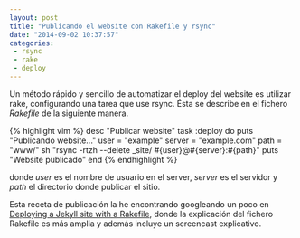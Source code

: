 ```yaml
---
layout: post
title: "Publicando el website con Rakefile y rsync"
date: "2014-09-02 10:37:57"
categories:
 - rsync
 - rake
 - deploy
---
```


Un método rápido y sencillo de automatizar el deploy del website es utilizar rake, configurando una tarea que use rsync. Ésta se describe en el fichero *Rakefile* de la siguiente manera.

{% highlight vim %}
desc "Publicar website"
task :deploy do
  puts "Publicando website..."
  user   = "example"
  server = "example.com"
  path   = "www/"
  sh "rsync -rtzh --delete _site/ #{user}@#{server}:#{path}"
  puts "Website publicado"
end
{% endhighlight %}

donde *user* es el nombre de usuario en el server, *server* es el servidor y *path* el directorio donde publicar el sitio.

Esta receta de publicación la he encontrando googleando un poco en [Deploying a Jekyll site with a Rakefile](http://blog.grayghostvisuals.com/workflow/deploying-jekyll-with-rake/), donde la explicación del fichero Rakefile es más amplia y además incluye un screencast explicativo.
